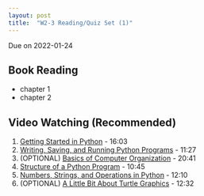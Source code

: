 ```yaml
---
layout: post
title:  "W2-3 Reading/Quiz Set (1)"
---
```


Due on 2022-01-24

## Book Reading 
- chapter 1
- chapter 2 



## Video Watching (Recommended)
1. [Getting Started in Python](https://www.youtube.com/watch?v=zQVtqvtdAE4) - 16:03
2. [Writing, Saving, and Running Python Programs](https://www.youtube.com/watch?v=RuLNfjY7f7Q) - 11:27
3. (OPTIONAL) [Basics of Computer Organization](https://www.youtube.com/watch?v=P_TcfAN6cU4) - 20:41
4.  [Structure of a Python Program](https://www.youtube.com/watch?v=fGuXoBd7WpI) - 10:45 
5.  [Numbers, Strings, and Operations in Python](https://www.youtube.com/watch?v=pkEh2BJbhAA) - 12:10
6.  (OPTIONAL) [A Little Bit About Turtle Graphics](https://www.youtube.com/watch?v=1t0Ye3WMmiQ) - 12:32